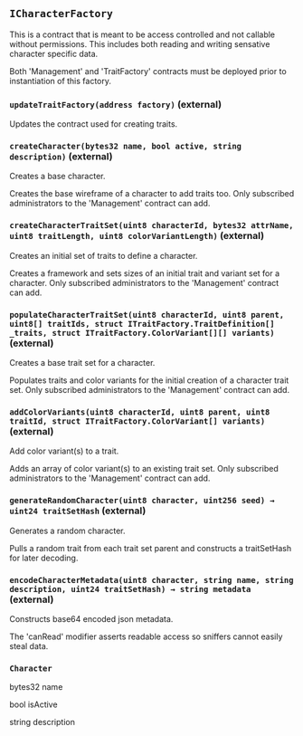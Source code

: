 ## `ICharacterFactory`

This is a contract that is meant to be access controlled and not callable without permissions.
This includes both reading and writing sensative character specific data.


Both 'Management' and 'TraitFactory' contracts must be deployed prior to instantiation of this factory.


### `updateTraitFactory(address factory)` (external)

Updates the contract used for creating traits. 




### `createCharacter(bytes32 name, bool active, string description)` (external)

Creates a base character.


Creates the base wireframe of a character to add traits too.
Only subscribed administrators to the 'Management' contract can add.


### `createCharacterTraitSet(uint8 characterId, bytes32 attrName, uint8 traitLength, uint8 colorVariantLength)` (external)

Creates an initial set of traits to define a character.


Creates a framework and sets sizes of an initial trait and variant set for a character.
Only subscribed administrators to the 'Management' contract can add.


### `populateCharacterTraitSet(uint8 characterId, uint8 parent, uint8[] traitIds, struct ITraitFactory.TraitDefinition[] _traits, struct ITraitFactory.ColorVariant[][] variants)` (external)

Creates a base trait set for a character.


Populates traits and color variants for the initial creation of a character trait set.
Only subscribed administrators to the 'Management' contract can add.


### `addColorVariants(uint8 characterId, uint8 parent, uint8 traitId, struct ITraitFactory.ColorVariant[] variants)` (external)

Add color variant(s) to a trait.


Adds an array of color variant(s) to an existing trait set.
Only subscribed administrators to the 'Management' contract can add.


### `generateRandomCharacter(uint8 character, uint256 seed) → uint24 traitSetHash` (external)

Generates a random character.


Pulls a random trait from each trait set parent and constructs a traitSetHash for later decoding.


### `encodeCharacterMetadata(uint8 character, string name, string description, uint24 traitSetHash) → string metadata` (external)

Constructs base64 encoded json metadata.


The 'canRead' modifier asserts readable access so sniffers cannot easily steal data.




### `Character`


bytes32 name


bool isActive


string description



